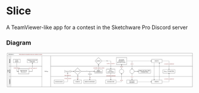 # Slice
A TeamViewer-like app for a contest in the Sketchware Pro Discord server

### Diagram
<img src="/diagram.png"/>
